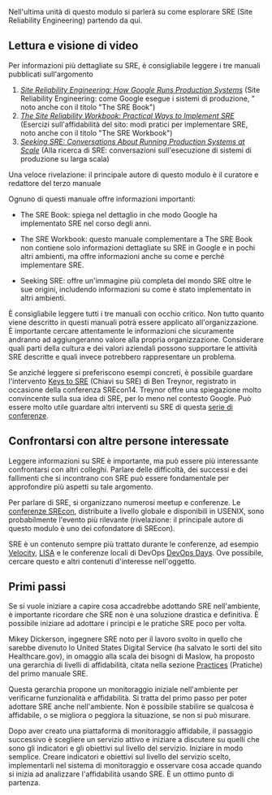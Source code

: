 Nell'ultima unità di questo modulo si parlerà su come esplorare SRE (Site Reliability Engineering) partendo da qui. 

## <a name="reading-and-watching"></a>Lettura e visione di video

Per informazioni più dettagliate su SRE, è consigliabile leggere i tre manuali pubblicati sull'argomento

1. [_Site Reliability Engineering: How Google Runs Production Systems_](http://shop.oreilly.com/product/0636920041528.do) (Site Reliability Engineering: come Google esegue i sistemi di produzione, " noto anche con il titolo "The SRE Book")
1. [_The Site Reliability Workbook: Practical Ways to Implement SRE_](http://shop.oreilly.com/product/0636920132448.do) (Esercizi sull'affidabilità del sito: modi pratici per implementare SRE, noto anche con il titolo "The SRE Workbook")
1. [_Seeking SRE: Conversations About Running Production Systems at Scale_](http://shop.oreilly.com/product/0636920063964.do) (Alla ricerca di SRE: conversazioni sull'esecuzione di sistemi di produzione su larga scala)

Una veloce rivelazione: il principale autore di questo modulo è il curatore e redattore del terzo manuale

Ognuno di questi manuale offre informazioni importanti:

- The SRE Book: spiega nel dettaglio in che modo Google ha implementato SRE nel corso degli anni.

- The SRE Workbook: questo manuale complementare a The SRE Book non contiene solo informazioni dettagliate su SRE in Google e in pochi altri ambienti, ma offre informazioni anche su come e perché implementare SRE.

- Seeking SRE: offre un'immagine più completa del mondo SRE oltre le sue origini, includendo informazioni su come è stato implementato in altri ambienti.

È consigliabile leggere tutti i tre manuali con occhio critico. Non tutto quanto viene descritto in questi manuali potrà essere applicato all'organizzazione. È importante cercare attentamente le informazioni che sicuramente andranno ad aggiungeranno valore alla propria organizzazione. Considerare quali parti della cultura e dei valori aziendali possono supportare le attività SRE descritte e quali invece potrebbero rappresentare un problema.

Se anziché leggere si preferiscono esempi concreti, è possibile guardare l'intervento [Keys to SRE](https://www.usenix.org/conference/srecon14/technical-sessions/presentation/keys-sre) (Chiavi su SRE) di Ben Treynor, registrato in occasione della conferenza SREcon14. Treynor offre una spiegazione molto convincente sulla sua idea di SRE, per lo meno nel contesto Google. Può essere molto utile guardare altri interventi su SRE di questa [serie di conferenze](https://www.usenix.org/conferences/byname/925).

## <a name="talk-to-other-interested-people"></a>Confrontarsi con altre persone interessate

Leggere informazioni su SRE è importante, ma può essere più interessante confrontarsi con altri colleghi. Parlare delle difficoltà, dei successi e dei fallimenti che si incontrano con SRE può essere fondamentale per approfondire più aspetti su tale argomento. 

Per parlare di SRE, si organizzano numerosi meetup e conferenze. Le [conferenze SREcon](https://www.usenix.org/conferences/byname/925), distribuite a livello globale e disponibili in USENIX, sono probabilmente l'evento più rilevante (rivelazione: il principale autore di questo modulo è uno dei cofondatore di SREcon).

SRE è un contenuto sempre più trattato durante le conferenze, ad esempio [Velocity](https://conferences.oreilly.com/velocity), [LISA](https://www.usenix.org/conferences/byname/5) e le conferenze locali di DevOps [DevOps Days](https://www.devopsdays.org). Ove possibile, cercare questo e altri contenuti d'interesse nell'oggetto.

## <a name="first-steps-at-work"></a>Primi passi

Se si vuole iniziare a capire cosa accadrebbe adottando SRE nell'ambiente, è importante ricordare che SRE non è una soluzione drastica e definitiva.  È possibile iniziare ad adottare i principi e le pratiche SRE poco per volta.

Mikey Dickerson, ingegnere SRE noto per il lavoro svolto in quello che sarebbe divenuto lo United States Digital Service (ha salvato le sorti del sito Healthcare.gov), in omaggio alla scala dei bisogni di Maslow, ha proposto una gerarchia di livelli di affidabilità, citata nella sezione [Practices](https://landing.google.com/sre/book/chapters/part3.html) (Pratiche) del primo manuale SRE.

Questa gerarchia propone un monitoraggio iniziale nell'ambiente per verificarne funzionalità e affidabilità. Si tratta del primo passo per poter adottare SRE anche nell'ambiente. Non è possibile stabilire se qualcosa è affidabile, o se migliora o peggiora la situazione, se non si può misurare.

Dopo aver creato una piattaforma di monitoraggio affidabile, il passaggio successivo è scegliere un servizio attivo e iniziare a discutere su quelli che sono gli indicatori e gli obiettivi sul livello del servizio. Iniziare in modo semplice. Creare indicatori e obiettivi sul livello del servizio scelto, implementarli nel sistema di monitoraggio e osservare cosa accade quando si inizia ad analizzare l'affidabilità usando SRE. È un ottimo punto di partenza.
